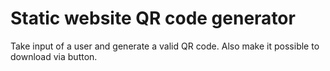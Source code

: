 # Static website QR code generator
Take input of a user and generate a valid QR code. 
Also make it possible to download via button.
